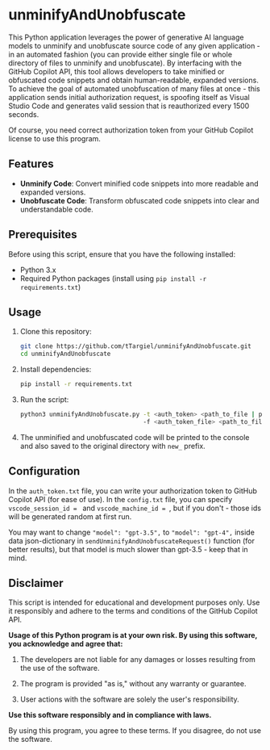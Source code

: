 # unminifyAndUnobfuscate

This Python application leverages the power of generative AI language models to unminify and unobfuscate source code of any given application - in an automated fashion (you can provide either single file or whole directory of files to unminify and unobfuscate). 
By interfacing with the GitHub Copilot API, this tool allows developers to take minified or obfuscated code snippets and obtain human-readable, expanded versions.
To achieve the goal of automated unobfuscation of many files at once - this application sends initial authorization request, is spoofing itself as Visual Studio Code and generates valid session that is reauthorized every 1500 seconds.


Of course, you need correct authorization token from your GitHub Copilot license to use this program.

## Features

- **Unminify Code**: Convert minified code snippets into more readable and expanded versions.
- **Unobfuscate Code**: Transform obfuscated code snippets into clear and understandable code.


## Prerequisites

Before using this script, ensure that you have the following installed:

- Python 3.x
- Required Python packages (install using `pip install -r requirements.txt`)


## Usage

1. Clone this repository:

    ```bash
    git clone https://github.com/tTargiel/unminifyAndUnobfuscate.git
    cd unminifyAndUnobfuscate
    ```

2. Install dependencies:

    ```bash
    pip install -r requirements.txt
    ```

3. Run the script:

    ```bash
    python3 unminifyAndUnobfuscate.py -t <auth_token> <path_to_file | path_to_directory>
                                      -f <auth_token_file> <path_to_file | path_to_directory>
    ```

4. The unminified and unobfuscated code will be printed to the console and also saved to the original directory with `new_` prefix.


## Configuration

In the `auth_token.txt` file, you can write your authorization token to GitHub Copilot API (for ease of use).
In the `config.txt` file, you can specify `vscode_session_id = ` and `vscode_machine_id = `, but if you don't - those ids will be generated random at first run.

You may want to change `"model": "gpt-3.5",` to `"model": "gpt-4",` inside data json-dictionary in `sendUnminifyAndUnobfuscateRequest()` function (for better results), but that model is much slower than gpt-3.5 - keep that in mind.


## Disclaimer

This script is intended for educational and development purposes only. Use it responsibly and adhere to the terms and conditions of the GitHub Copilot API.

**Usage of this Python program is at your own risk. By using this software, you acknowledge and agree that:**

1. The developers are not liable for any damages or losses resulting from the use of the software.

2. The program is provided "as is," without any warranty or guarantee.

3. User actions with the software are solely the user's responsibility.

**Use this software responsibly and in compliance with laws.**

By using this program, you agree to these terms. If you disagree, do not use the software.